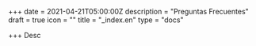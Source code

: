 +++
date = 2021-04-21T05:00:00Z
description = "Preguntas Frecuentes"
draft = true
icon = ""
title = "_index.en"
type = "docs"

+++
Desc